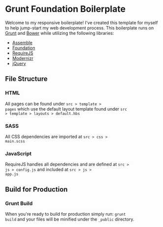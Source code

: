 # Grunt Foundation Boilerplate
Welcome to my responsive boilerplate! I've created this template for myself to help jump-start my web development process. This boilerplate runs on [Grunt](http://gruntjs.com/) and [Bower](http://bower.io/) while utilizing the following libraries:
- [Assemble](http://assemble.io/)
- [Foundation](foundation.zurb.com/)
- [RequireJS](http://requirejs.org/)
- [Modernizr](http://modernizr.com/)
- [jQuery](http://jquery.com/)

## File Structure

### HTML
All pages can be found under <code>src > template > pages</code> which use the default layout template found under <code>src > template > layouts > default.hbs</code>

### SASS
All CSS dependencies are imported at <code>src > css > main.scss</code>

### JavaScript
RequireJS handles all dependencies and are defined at <code>src > js > config.js</code> and included at <code>src > js > app.js</code>

## Build for Production

### Grunt Build
When you're ready to build for production simply run: <code>grunt build</code> and your files will be minified under the <code>_public</code> directory.